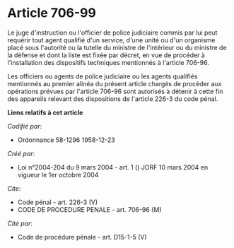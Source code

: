 # Article 706-99

Le juge d'instruction ou l'officier de police judiciaire commis par lui peut requérir tout agent qualifié d'un service, d'une
unité ou d'un organisme placé sous l'autorité ou la tutelle du ministre de l'intérieur ou du ministre de la défense et dont
la liste est fixée par décret, en vue de procéder à l'installation des dispositifs techniques mentionnés à l'article 706-96.

Les officiers ou agents de police judiciaire ou les agents qualifiés mentionnés au premier alinéa du présent article chargés
de procéder aux opérations prévues par l'article 706-96 sont autorisés à détenir à cette fin des appareils relevant des
dispositions de l'article 226-3 du code pénal.

**Liens relatifs à cet article**

_Codifié par_:

  - Ordonnance 58-1296 1958-12-23

_Créé par_:

  - Loi n°2004-204 du 9 mars 2004 - art. 1 () JORF 10 mars 2004 en vigueur le 1er octobre 2004

_Cite_:

  - Code pénal - art. 226-3 (V)
  - CODE DE PROCEDURE PENALE - art. 706-96 (M)

_Cité par_:

  - Code de procédure pénale - art. D15-1-5 (V)
